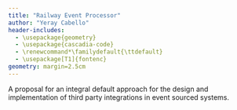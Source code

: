 ```yaml
---
title: "Railway Event Processor"
author: "Yeray Cabello"
header-includes:
  - \usepackage{geometry}
  - \usepackage{cascadia-code}
  - \renewcommand*\familydefault{\ttdefault}
  - \usepackage[T1]{fontenc}
geometry: margin=2.5cm
---
```

A proposal for an integral default approach for the design and implementation of third party integrations in event sourced systems.

